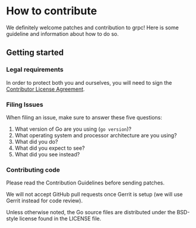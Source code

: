 # How to contribute

We definitely welcome patches and contribution to grpc! Here is some guideline
and information about how to do so.

## Getting started

### Legal requirements

In order to protect both you and ourselves, you will need to sign the
[Contributor License Agreement](https://cla.developers.google.com/clas).

### Filing Issues
When filing an issue, make sure to answer these five questions:

1. What version of Go are you using (`go version`)?
2. What operating system and processor architecture are you using?
3. What did you do?
4. What did you expect to see?
5. What did you see instead?

### Contributing code
Please read the Contribution Guidelines before sending patches.

We will not accept GitHub pull requests once Gerrit is setup (we will use Gerrit instead for code review).

Unless otherwise noted, the Go source files are distributed under the BSD-style license found in the LICENSE file.
